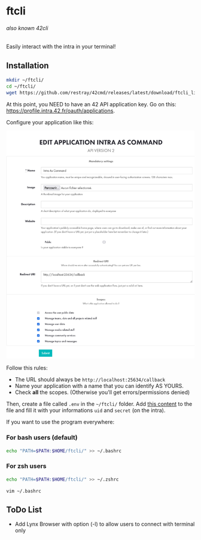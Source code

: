 # ftcli
###### also known 42cli

Easily interact with the intra in your terminal!

## Installation

```bash
mkdir ~/ftcli/
cd ~/ftcli/
wget https://github.com/restray/42cmd/releases/latest/download/ftcli_linux64 -O ftcli
```

At this point, you NEED to have an 42 API application key. Go on this: https://profile.intra.42.fr/oauth/applications.

Configure your application like this:

![register app](demo/register_app.png)

Follow this rules:
 - The URL should always be `http://localhost:25634/callback`
 - Name your application with a name that you can identify AS YOURS.
 - Check **all** the scopes. (Otherwise you'll get errors/permissions denied)

Then, create a file called `.env` in the `~/ftcli/` folder.
Add [this content](./.env.example) to the file and fill it with your informations `uid` and `secret` (on the intra).

If you want to use the program everywhere:

### For bash users (default)

```bash
echo "PATH=$PATH:$HOME/ftcli/" >> ~/.bashrc
```

### For zsh users

```zsh
echo "PATH=$PATH:$HOME/ftcli/" >> ~/.zshrc
```

```bash
vim ~/.bashrc
```

## ToDo List

 - Add Lynx Browser with option (-l) to allow users to connect with terminal only